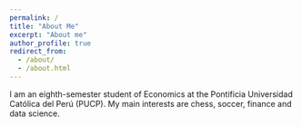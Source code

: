 ```yaml
---
permalink: /
title: "About Me"
excerpt: "About me"
author_profile: true
redirect_from: 
  - /about/
  - /about.html
---
```


I am an eighth-semester student of Economics at the Pontificia Universidad Católica del Perú (PUCP). My main interests are chess, soccer, finance and data science.
